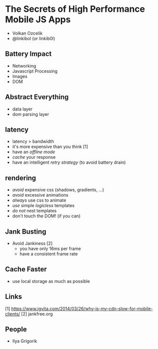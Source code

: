 # The Secrets of High Performance Mobile JS Apps

- Volkan Ozcelik
- @linkibol (or linkib0l)

## Battery Impact

- Networking
- Javascript Processing
- Images
- DOM

## Abstract Everything

- data layer
- dom parsing layer

## latency

- latency > bandwidth
- it's more expensive than you think [1]
- have an *offline mode*
- *cache* your response
- have an intelligent *retry strategy* (to avoid battery drain)

## rendering

- *avoid* expensive css (shadows, gradients, ...)
- *avoid* excessive animations
- *always* use css to animate
- *use* simple *logicless* templates
- *do not* nest templates
- don't touch the DOM! (if you can)

## Jank Busting

- Avoid Jankiness [2]
	- you have only 16ms per frame
	- have a consistent frame rate

## Cache Faster

- use local storage as much as possible

## Links

[1] https://www.igvita.com/2014/03/26/why-is-my-cdn-slow-for-mobile-clients/
[2] jankfree.org

## People

- Ilya Grigorik